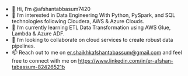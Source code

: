 - 👋 Hi, I’m @afshantabbasum7420
- 👀 I’m interested in Data Engineering With Python, PySpark, and SQL technologies following Cloudera, AWS & Azure Clouds.
- 🌱 I’m currently learning ETL Data Transformation using AWS Glue, Lambda & Azure ADF.
- 💞️ I’m looking to collaborate on cloud services to create robust data pipelines.
- 📫 Reach out to me on er.shaikhkafshantabassum@gmail.com and feel free to connect with me on https://www.linkedin.com/in/er-afshan-tabassum-82426521b

<!---
afshantabbasum7420/afshantabbasum7420 is a ✨ special ✨ repository because its `README.md` (this file) appears on your GitHub profile.
You can click the Preview link to take a look at your changes.
--->

